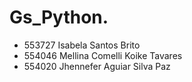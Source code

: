 # Gs_Python.
- 553727 Isabela Santos Brito
- 554046 Mellina Comelli Koike Tavares
- 554020 Jhennefer Aguiar Silva Paz
